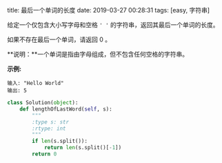 title: 最后一个单词的长度
date: 2019-03-27 00:28:31
tags: [easy, 字符串]

给定一个仅包含大小写字母和空格 `' '` 的字符串，返回其最后一个单词的长度。

如果不存在最后一个单词，请返回 0 。

**说明：**一个单词是指由字母组成，但不包含任何空格的字符串。

**示例:**

```
输入: "Hello World"
输出: 5
```

```python
class Solution(object):
    def lengthOfLastWord(self, s):
        """
        :type s: str
        :rtype: int
        """
        if len(s.split()):
            return len(s.split()[-1])
        return 0
```

